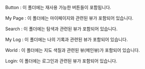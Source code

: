 Button : 이 폴더에는 재사용 가능한 버튼들이 포함됩니다.

My Page : 이 폴더에는 마이페이지와 관련된 뷰가 포함되어 있습니다.

Search : 이 폴더에는 탐색과 관련된 뷰가 포함되어 있습니다.

My Log : 이 폴더에는 나의 기록과 관련된 뷰가 포함되어 있습니다.

World : 이 폴더에는 지도 색칠과 관련된 뷰(메인뷰)가 포함되어 있습니다.

Login: 이 폴더에는 로그인과 관련된 뷰가 포함되어 있습니다.
